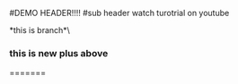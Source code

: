 #DEMO
HEADER!!!!
#sub header
watch turotrial on youtube

\*this is branch*\
### this is new plus above
=======
